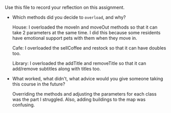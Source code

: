 Use this file to record your reflection on this assignment.

- Which methods did you decide to `overload`, and why?

    House: I overloaded the moveIn and moveOut methods so that it can take 2 parameters at the same time. I did this because some residents have emotional support pets with them when they move in. 

    Cafe: I overloaded the sellCoffee and restock so that it can have doubles too.

    Library: I overloaded the addTitle and removeTitle so that it can add/remove subtitles along with titles too. 


- What worked, what didn't, what advice would you give someone taking this course in the future?

    Overriding the methods and adjusting the parameters for each class was the part I struggled. Also, adding buildings to the map was confusing. 